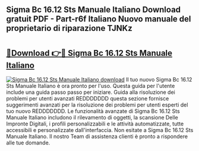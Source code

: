 ## Sigma Bc 16.12 Sts Manuale Italiano Download gratuit PDF - Part-r6f Italiano Nuovo manuale del proprietario di riparazione TJNKz

# <h2><a href="http://dfdsk30.blite.top/?on=Sigma+Bc+16.12+Sts+Manuale+Italiano">🔗Download 👉🔴 Sigma Bc 16.12 Sts Manuale Italiano</a></h2>

[![Sigma Bc 16.12 Sts Manuale Italiano download](https://i.imgur.com/lujVjoI.png)](http://dfdsk30.blite.top/?on=Sigma+Bc+16.12+Sts+Manuale+Italiano)
Il tuo nuovo Sigma Bc 16.12 Sts Manuale Italiano è ora pronto per l'uso. Questa guida per l'utente include una guida passo passo per iniziare. Guida alla risoluzione dei problemi per utenti avanzati REDDDDDDD questa sezione fornisce suggerimenti avanzati per la risoluzione dei problemi per utenti esperti del tuo nuovo REDDDDDDD. Le funzionalità avanzate di Sigma Bc 16.12 Sts Manuale Italiano includono il rilevamento di oggetti, la scansione Delle Impronte Digitali, i profili personalizzabili e le attività automatizzate, tutte accessibili e personalizzate dall'interfaccia. Non esitate a Sigma Bc 16.12 Sts Manuale Italiano. Il nostro Team di assistenza clienti è pronto a rispondere alle tue domande.

